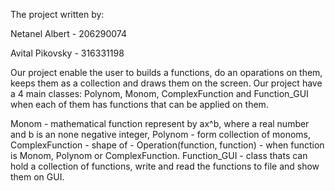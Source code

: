 The project written by:

Netanel Albert - 206290074

Avital Pikovsky - 316331198

Our project enable the user to builds a functions, do an oparations on them, keeps them as a collection and draws them on the screen.
Our project have a 4 main classes: Polynom, Monom, ComplexFunction and Function_GUI when each of them has functions that can be applied on them.

Monom - mathematical function represent by ax^b, where a real number and b is an none negative integer,
Polynom - form collection of monoms,
ComplexFunction - shape of - Operation(function, function) - when function is Monom, Polynom or ComplexFunction.
Function_GUI - class thats can hold a collection of functions, write and read the functions to file and show them on GUI.


